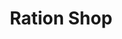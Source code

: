 ---
title: "Ration Shop"
url: /alathur/ration-shop-sree-parakkat-bagavathy-temple-road/
shop: convenience
---